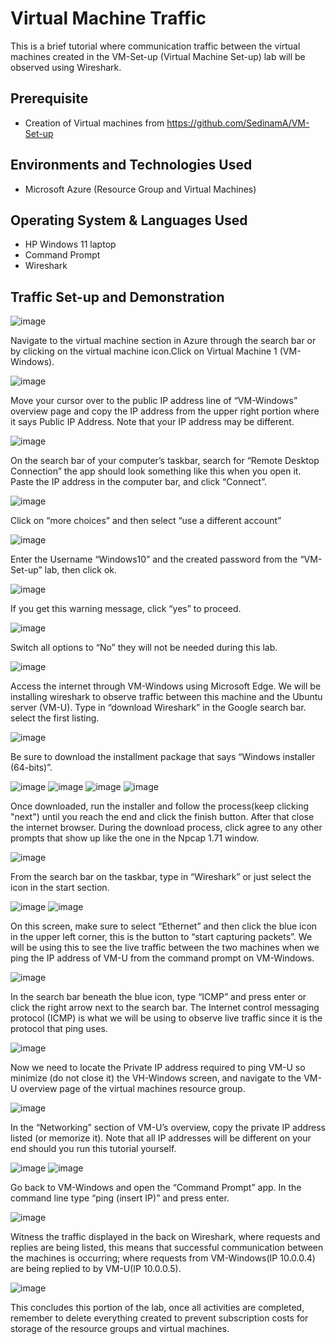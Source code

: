 <h1>Virtual Machine Traffic</h1>
This is a brief tutorial where communication traffic between the virtual machines created in the VM-Set-up (Virtual Machine Set-up) lab will be observed using Wireshark.<br />

<h2>Prerequisite</h2>

- Creation of Virtual machines from https://github.com/SedinamA/VM-Set-up

<h2>Environments and Technologies Used</h2>

- Microsoft Azure (Resource Group and Virtual Machines)

<h2>Operating System & Languages Used </h2>

- HP Windows 11 laptop
- Command Prompt
- Wireshark

<h2>Traffic Set-up and Demonstration </h2>

![image](https://github.com/SedinamA/VM-Traffic/assets/146953803/dc7a6665-09e7-4095-bbe0-8025948746ad)

Navigate to the virtual machine section in Azure through the search bar or by clicking on the virtual machine icon.Click on Virtual Machine 1 (VM-Windows). 

![image](https://github.com/SedinamA/VM-Traffic/assets/146953803/a119ee6e-d015-41cb-9535-b5a0c9b8624d)

Move your cursor over to the public IP address line of “VM-Windows” overview page and copy the IP address from the upper right portion where it says Public IP Address. Note that your IP address may be different.

![image](https://github.com/SedinamA/VM-Traffic/assets/146953803/0de3ffa7-4032-430c-b40d-de5d4ea45c65)


On the search bar of your computer’s  taskbar, search for “Remote Desktop Connection” the app should look something like this when you open it. Paste the IP address in the computer bar, and click “Connect”.

![image](https://github.com/SedinamA/VM-Traffic/assets/146953803/1db8c61d-3743-4c83-90e8-56ba42868ae4)

Click on “more choices” and then select “use a different account”

![image](https://github.com/SedinamA/VM-Traffic/assets/146953803/19ed9d66-ccab-4130-b117-dfecca7c0ecd)

Enter the Username “Windows10” and the created password from the “VM-Set-up” lab, then click ok.

![image](https://github.com/SedinamA/VM-Traffic/assets/146953803/ae1615e8-454d-4154-a0c5-51325b35a26c)

If you get this warning message, click “yes” to proceed.

![image](https://github.com/SedinamA/VM-Traffic/assets/146953803/a3595979-5a91-4f3a-b1aa-83708ffa8cd8)

Switch all options to “No” they will not be needed during this lab.

![image](https://github.com/SedinamA/VM-Traffic/assets/146953803/369752be-9f81-4fdc-9fe5-06f177116469)

Access the internet through VM-Windows using Microsoft Edge. We will be installing wireshark to observe traffic between this machine and the Ubuntu server (VM-U). Type in “download Wireshark” in the Google search bar. select the first listing.

![image](https://github.com/SedinamA/VM-Traffic/assets/146953803/b24ff26e-dde8-468b-858e-72aa903bd497)

Be sure to download the installment package that says “Windows installer (64-bits)”. 

![image](https://github.com/SedinamA/VM-Traffic/assets/146953803/0ff74678-e8e1-4e8a-8d31-54fda621076e)
![image](https://github.com/SedinamA/VM-Traffic/assets/146953803/b5c7493f-a19e-438d-8c43-93ae1e9712bc)
![image](https://github.com/SedinamA/VM-Traffic/assets/146953803/6a1669c1-36d3-44b9-94e2-7574532ecd48)
![image](https://github.com/SedinamA/VM-Traffic/assets/146953803/3da0ab8d-0e85-46ea-baf4-703a772220ed)

Once downloaded, run the installer and follow the process(keep clicking "next") until you reach the end and click the finish button. After that close the internet browser. During the download process, click agree to any other prompts that show up like the one in the Npcap 1.71 window.

![image](https://github.com/SedinamA/VM-Traffic/assets/146953803/7e5ce58b-7916-4a41-9e71-71e9fa99125f)

From the search bar on the taskbar, type in “Wireshark” or just select the icon in the start section.

![image](https://github.com/SedinamA/VM-Traffic/assets/146953803/91baeefe-9b86-40bc-af25-41c0abbffb3d)
![image](https://github.com/SedinamA/VM-Traffic/assets/146953803/daecc5d1-e3ca-46d7-ae65-85434dd7486d)

On this screen, make sure to select “Ethernet” and then click the blue icon in the upper left corner, this is the button to “start capturing packets”. We will be using this to see the live traffic between the two machines when we ping the IP address of VM-U from the command prompt on VM-Windows.

![image](https://github.com/SedinamA/VM-Traffic/assets/146953803/a3810d72-f691-4fe6-8b1d-78e62115215d)

In the search bar beneath the blue icon, type “ICMP” and press enter or click the right arrow next to the search bar. The Internet control messaging protocol (ICMP) is what we will be using to observe live traffic since it is the protocol that ping uses. 

![image](https://github.com/SedinamA/VM-Traffic/assets/146953803/19d4a29b-d0a5-434e-9c74-55316b1167b7)

Now we need to locate the Private IP address required to ping VM-U so minimize (do not close it) the VH-Windows screen, and navigate to the VM-U overview page of the virtual machines resource group. 

![image](https://github.com/SedinamA/VM-Traffic/assets/146953803/9e78c8a0-c927-43c9-a061-8ec04ddbb0ea)

In the “Networking” section of VM-U’s overview, copy the private IP address listed (or memorize it). Note that all IP addresses will be different on your end should you run this tutorial yourself.

![image](https://github.com/SedinamA/VM-Traffic/assets/146953803/19569454-3089-4564-a3d8-619659caad0b)
![image](https://github.com/SedinamA/VM-Traffic/assets/146953803/27f685eb-3f10-405c-96bb-e06ec576f3e5)

Go back to VM-Windows and open the “Command Prompt” app. In the command line type “ping (insert IP)”  and press enter.

![image](https://github.com/SedinamA/VM-Traffic/assets/146953803/997290ca-05ec-49ee-95b6-2e505c0a1f89)

Witness the traffic displayed in the back on Wireshark, where requests and replies are being listed, this means that successful communication between the machines is occurring; where requests from VM-Windows(IP 10.0.0.4) are being replied to by VM-U(IP 10.0.0.5).

![image](https://github.com/SedinamA/VM-Traffic/assets/146953803/d2ad5304-74a3-4390-887c-a7371995591b)

This concludes this portion of the lab, once all activities are completed, remember to delete everything created to prevent subscription costs for storage of the resource groups and virtual machines.





